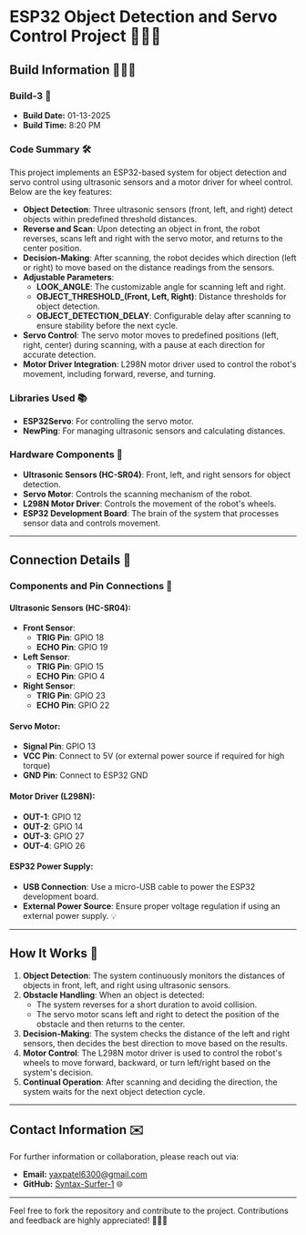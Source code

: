 # ESP32 Object Detection and Servo Control Project 🎯🎯🎯

## Build Information 🎉🎉🎉

### Build-3 🎯
- **Build Date:** 01-13-2025
- **Build Time:** 8:20 PM

### Code Summary 🛠️
This project implements an ESP32-based system for object detection and servo control using ultrasonic sensors and a motor driver for wheel control. Below are the key features:

- **Object Detection**: Three ultrasonic sensors (front, left, and right) detect objects within predefined threshold distances.
- **Reverse and Scan**: Upon detecting an object in front, the robot reverses, scans left and right with the servo motor, and returns to the center position.
- **Decision-Making**: After scanning, the robot decides which direction (left or right) to move based on the distance readings from the sensors.
- **Adjustable Parameters**: 
  - **LOOK_ANGLE**: The customizable angle for scanning left and right.
  - **OBJECT_THRESHOLD_(Front, Left, Right)**: Distance thresholds for object detection.
  - **OBJECT_DETECTION_DELAY**: Configurable delay after scanning to ensure stability before the next cycle.
- **Servo Control**: The servo motor moves to predefined positions (left, right, center) during scanning, with a pause at each direction for accurate detection.
- **Motor Driver Integration**: L298N motor driver used to control the robot's movement, including forward, reverse, and turning.

### Libraries Used 📚
- **ESP32Servo**: For controlling the servo motor.
- **NewPing**: For managing ultrasonic sensors and calculating distances.

### Hardware Components 🧰
- **Ultrasonic Sensors (HC-SR04)**: Front, left, and right sensors for object detection.
- **Servo Motor**: Controls the scanning mechanism of the robot.
- **L298N Motor Driver**: Controls the movement of the robot's wheels.
- **ESP32 Development Board**: The brain of the system that processes sensor data and controls movement.

---

## Connection Details 🔌

### Components and Pin Connections 🧷

#### Ultrasonic Sensors (HC-SR04):
- **Front Sensor**:
  - **TRIG Pin**: GPIO 18
  - **ECHO Pin**: GPIO 19
- **Left Sensor**:
  - **TRIG Pin**: GPIO 15
  - **ECHO Pin**: GPIO 4
- **Right Sensor**:
  - **TRIG Pin**: GPIO 23
  - **ECHO Pin**: GPIO 22

#### Servo Motor:
- **Signal Pin**: GPIO 13
- **VCC Pin**: Connect to 5V (or external power source if required for high torque)
- **GND Pin**: Connect to ESP32 GND

#### Motor Driver (L298N):
- **OUT-1**: GPIO 12
- **OUT-2**: GPIO 14
- **OUT-3**: GPIO 27
- **OUT-4**: GPIO 26

#### ESP32 Power Supply:
- **USB Connection**: Use a micro-USB cable to power the ESP32 development board.
- **External Power Source**: Ensure proper voltage regulation if using an external power supply. 💡

---

## How It Works 🚀

1. **Object Detection**: The system continuously monitors the distances of objects in front, left, and right using ultrasonic sensors.
2. **Obstacle Handling**: When an object is detected:
   - The system reverses for a short duration to avoid collision.
   - The servo motor scans left and right to detect the position of the obstacle and then returns to the center.
3. **Decision-Making**: The system checks the distance of the left and right sensors, then decides the best direction to move based on the results.
4. **Motor Control**: The L298N motor driver is used to control the robot's wheels to move forward, backward, or turn left/right based on the system's decision.
5. **Continual Operation**: After scanning and deciding the direction, the system waits for the next object detection cycle.

---

## Contact Information ✉️

For further information or collaboration, please reach out via:

- **Email:** [yaxpatel6300@gmail.com](mailto:yaxpatel6300@gmail.com)
- **GitHub:** [Syntax-Surfer-1](https://github.com/Syntax-Surfer-1) 🌐

---

Feel free to fork the repository and contribute to the project. Contributions and feedback are highly appreciated! 🌟🌟🌟
